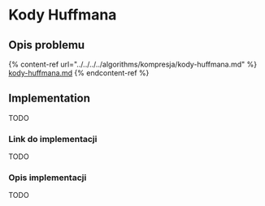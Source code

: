 # Kody Huffmana

## Opis problemu

{% content-ref url="../../../../algorithms/kompresja/kody-huffmana.md" %}
[kody-huffmana.md](../../../../algorithms/kompresja/kody-huffmana.md)
{% endcontent-ref %}

## Implementation

TODO

### Link do implementacji

TODO

### Opis implementacji

TODO
